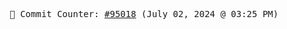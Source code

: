 <p align="center">
    <samp>
        📮 Commit Counter: <a href="https://github.com/Javascript-void0/Javascript-void0/commits/main">#95018</a> (July 02, 2024 @ 03:25 PM)
    </samp>
</p>